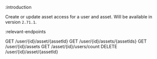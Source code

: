 :introduction

Create or update asset access for a user and asset. Will be available in version `2.71.1`.

:relevant-endpoints

GET /user/{id}/asset/{assetId}
GET /user/{id}/assets/{assetIds}
GET /user/{id}/assets
GET /asset/{id}/users/count
DELETE /user/{id}/asset/{assetId}